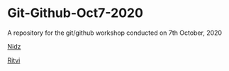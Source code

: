 # Git-Github-Oct7-2020
A repository for the git/github workshop conducted on 7th October, 2020 

[Nidz](https://github.com/join/get-started)


[Ritvi](ww.instagram.com/frenzy.work)

